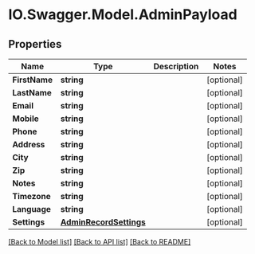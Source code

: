 # IO.Swagger.Model.AdminPayload
## Properties

Name | Type | Description | Notes
------------ | ------------- | ------------- | -------------
**FirstName** | **string** |  | [optional] 
**LastName** | **string** |  | [optional] 
**Email** | **string** |  | [optional] 
**Mobile** | **string** |  | [optional] 
**Phone** | **string** |  | [optional] 
**Address** | **string** |  | [optional] 
**City** | **string** |  | [optional] 
**Zip** | **string** |  | [optional] 
**Notes** | **string** |  | [optional] 
**Timezone** | **string** |  | [optional] 
**Language** | **string** |  | [optional] 
**Settings** | [**AdminRecordSettings**](AdminRecordSettings.md) |  | [optional] 

[[Back to Model list]](../README.md#documentation-for-models) [[Back to API list]](../README.md#documentation-for-api-endpoints) [[Back to README]](../README.md)

